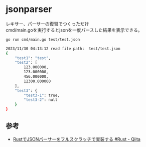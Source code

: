 # jsonparser

レキサー、パーサーの復習でつくっただけ  
cmd/main.goを実行するとjsonを一度パースした結果を表示できる。

```bash
go run cmd/main.go test/test.json

2023/11/30 04:13:12 read file path:  test/test.json
{
    "test1": "test",
    "test2": [
        123.000000,
        123.000000,
        456.000000,
        12300.000000
    ],
    "test3": {
        "test3-1": true,
        "test3-2": null
    }
}
```

## 参考

- [RustでJSONパーサーをフルスクラッチで実装する #Rust - Qiita](https://qiita.com/togatoga/items/9d600e20325775f09547)
